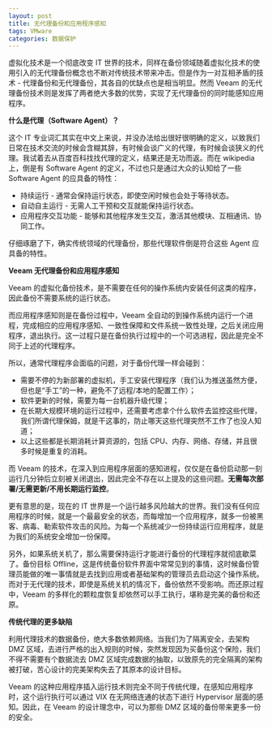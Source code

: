 ```yaml
---
layout: post
title: 无代理备份和应用程序感知
tags: VMware
categories: 数据保护
---
```


虚拟化技术是一个彻底改变 IT 世界的技术，同样在备份领域随着虚拟化技术的使用引入的无代理备份概念也不断对传统技术带来冲击。但是作为一对互相矛盾的技术 - 代理备份和无代理备份，其各自的优缺点也是相当明显。然而 Veeam 的无代理备份技术则是发挥了两者绝大多数的优势，实现了无代理备份的同时能感知应用程序。

**什么是代理（Software Agent）？**

这个 IT 专业词汇其实在中文上来说，并没办法给出很好很明确的定义，以致我们日常在技术交流的时候会含糊其辞，有时候会谈广义的代理，有时候会谈狭义的代理。我试着去从百度百科找找代理的定义，结果还是无功而返。而在 wikipedia 上，倒是有 Software Agent 的定义，不过也只是通过大众的认知给了一些 Software Agent 的应具备的特性：

- 持续运行 - 通常会保持运行状态，即使空闲时候也会处于等待状态。
- 自动自主运行 - 无需人工干预和交互就能保持运行状态。
- 应用程序交互功能 - 能够和其他程序发生交互，激活其他模块、互相通讯、协同工作。

仔细琢磨了下，确实传统领域的代理备份，那些代理软件倒是符合这些 Agent 应具备的特性。

**Veeam 无代理备份和应用程序感知**

Veeam 的虚拟化备份技术，是不需要在任何的操作系统内安装任何这类的程序，因此备份不需要系统的运行状态。

而应用程序感知则是在备份过程中，Veeam 全自动的到操作系统内运行一个进程，完成相应的应用程序感知、一致性保障和文件系统一致性处理，之后关闭应用程序，退出执行。这一过程只是在备份执行过程中的一个可选进程，因此是完全不同于上述的代理程序。

所以，通常代理程序会面临的问题，对于备份代理一样会碰到：

- 需要不停的为新部署的虚拟机，手工安装代理程序（我们认为推送虽然方便，但也是“手工”的一种，避免不了远程/本地的配置工作）；
- 软件更新的时候，需要为每一台机器升级代理；
- 在长期大规模环境的运行过程中，还需要考虑拿个什么软件去监控这些代理，我们所谓代理保姆，就是干这事的，防止哪天这些代理突然不工作了也没人知道；
- 以上这些都是长期消耗计算资源的，包括 CPU、内存、网络、存储，并且很多时候是重复的消耗。

而 Veeam 的技术，在深入到应用程序层面的感知进程，仅仅是在备份启动那一刻运行几分钟后立刻被关闭退出，因此完全不存在以上提及的这些问题。**无需每次部署/无需更新/不用长期运行监控**。

更有意思的是，现在的 IT 世界是一个运行越多风险越大的世界。我们没有任何应用程序的时候，就是一个最最安全的状态，而每增加一个应用程序，就多一份被黑客、病毒、勒索软件攻击的风险。为每一个系统减少一份持续运行应用程序，就是为我们的系统安全增加一份保障。

另外，如果系统关机了，那么需要保持运行才能进行备份的代理程序就彻底歇菜了。备份目标 Offline，这是传统备份软件界面中常常见到的事情，这时候备份管理员能做的唯一事情就是去找到应用或者基础架构的管理员去启动这个操作系统。而对于无代理的技术，即使是系统关机的情况下，备份依然不受影响。而还原过程中，Veeam 的多样化的颗粒度恢复却依然可以手工执行，堪称是完美的备份和还原。

**传统代理的更多缺陷**

利用代理技术的数据备份，绝大多数依赖网络。当我们为了隔离安全，去架构 DMZ 区域，去进行严格的出入规则的时候，突然发现因为买备份这个保险，我们不得不需要有个数据流去 DMZ 区域完成数据的抽取，以致原先的完全隔离的架构被打破，苦心设计的完美架构失去了其原本的设计目标。

Veeam 的这种应用程序插入运行技术则完全不同于传统代理，在感知应用程序时，这个运行执行可以通过 VIX 在无网络连通的状态下进行 Hypervisor 层面的感知。因此，在 Veeam 的设计理念中，可以为那些 DMZ 区域的备份带来更多一份的安全。

